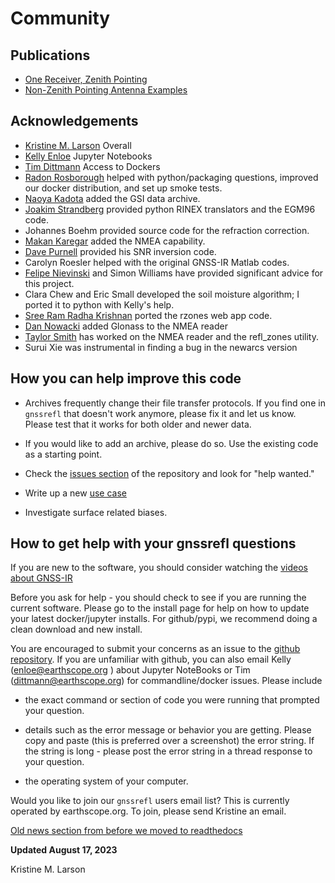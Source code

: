# Community 

## Publications
- [One Receiver, Zenith Pointing](https://gnssrefl.readthedocs.io/en/latest/pages/community.html)
- [Non-Zenith Pointing Antenna Examples](https://gnssrefl.readthedocs.io/en/latest/pages/tilted.html)

## Acknowledgements

- [Kristine M. Larson](https://kristinelarson.net) Overall 
- [Kelly Enloe](https://github.com/k-enloe) Jupyter Notebooks
- [Tim Dittmann](https://github.com/timdittmann) Access to Dockers
- [Radon Rosborough](https://github.com/raxod502) helped with 
python/packaging questions, improved our docker distribution, and 
set up smoke tests. 
- [Naoya Kadota](https://github.com/naoyakadota) added the GSI data archive. 
- [Joakim Strandberg](https://github.com/Ydmir) provided 
python RINEX translators and the EGM96 code. 
- Johannes Boehm provided source code for the refraction correction. 
- [Makan Karegar](https://github.com/MakanAKaregar) added the NMEA capability.
- [Dave Purnell](https://github.com/purnelldj) provided his SNR inversion code. 
- Carolyn Roesler helped with the original GNSS-IR Matlab codes.
- [Felipe Nievinski](https://github.com/fgnievinski) 
and Simon Williams have provided significant advice for this project.
- Clara Chew and Eric Small developed the soil moisture algorithm; I ported it to python with Kelly's help.
- [Sree Ram Radha Krishnan](https://github.com/sreeram-radhakrishnan) ported the rzones web app code.
- [Dan Nowacki](https://github.com/dnowacki-usgs) added 
Glonass to the NMEA reader
- [Taylor Smith](https://github.com/tasmi) has worked on the NMEA reader and the refl_zones utility.
- Surui Xie was instrumental in finding a bug in the newarcs version

## How you can help improve this code

- Archives frequently change their file transfer protocols. If you find one 
in <code>gnssrefl</code> that doesn't work anymore,
please fix it and let us know. Please test that it works for both older and newer data.

- If you would like to add an archive, please do so. Use the existing code as a starting point. 

- Check the [issues section](https://github.com/kristinemlarson/gnssrefl/issues) of the 
repository and look for "help wanted."

- Write up a new [use case](https://gnssrefl.readthedocs.io/en/latest/pages/first_drivethru.html)

- Investigate surface related biases.

## How to get help with your gnssrefl questions

If you are new to the software, you should consider watching the 
[videos about GNSS-IR](https://www.youtube.com/playlist?list=PL9KIPkLxL-c_d-NlNsaoGgScWqSxxUB5n)

Before you ask for help - you should check to see if you are running the current software.
Please go to the install page for help on how to update your latest 
docker/jupyter installs. For github/pypi, we recommend doing a clean download and new install.

You are encouraged to submit your concerns as an issue to 
the [github repository](https://github.com/kristinemlarson/gnssrefl). If you are unfamiliar 
with github, you can also email Kelly (enloe@earthscope.org ) about Jupyter 
NoteBooks or Tim (dittmann@earthscope.org) for commandline/docker issues. Please include

* the exact command or section of code you were running that prompted your question.

* details such as the error message or behavior you are getting. 
Please copy and paste (this is preferred over a screenshot) the error string. 
If the string is long - please post the error string in a thread response to your question.

* the operating system of your computer.

Would you like to join our <code>gnssrefl</code> users email list?
This is currently operated by earthscope.org. To join, please send Kristine an email.


[Old news section from before we moved to readthedocs](https://gnssrefl.readthedocs.io/en/latest/pages/old_news.html)

**Updated August 17, 2023**

Kristine M. Larson

